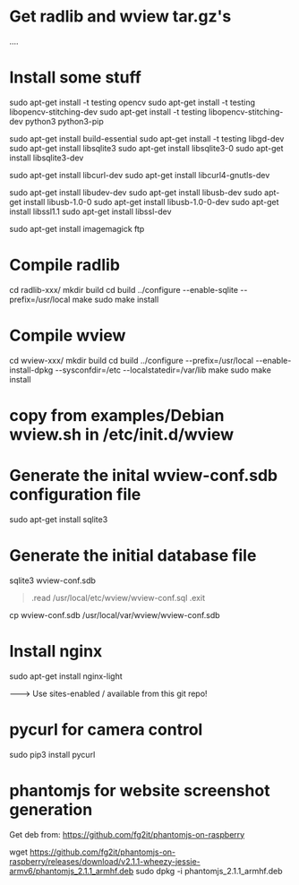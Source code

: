 # Get radlib and wview tar.gz's
....

# Install some stuff

sudo apt-get install -t testing opencv
sudo apt-get install -t testing libopencv-stitching-dev
sudo apt-get install -t testing libopencv-stitching-dev python3 python3-pip

sudo apt-get install build-essential
sudo apt-get install -t testing libgd-dev
sudo apt-get install libsqlite3
sudo apt-get install libsqlite3-0
sudo apt-get install libsqlite3-dev

sudo apt-get install libcurl-dev
sudo apt-get install libcurl4-gnutls-dev

sudo apt-get install libudev-dev
sudo apt-get install libusb-dev
sudo apt-get install libusb-1.0-0
sudo apt-get install libusb-1.0-0-dev
sudo apt-get install libssl1.1
sudo apt-get install libssl-dev

sudo apt-get install imagemagick ftp

# Compile radlib

cd radlib-xxx/
mkdir build
cd build
../configure --enable-sqlite --prefix=/usr/local
make
sudo make install


# Compile wview

cd wview-xxx/
mkdir build
cd build
../configure --prefix=/usr/local --enable-install-dpkg --sysconfdir=/etc --localstatedir=/var/lib
make
sudo make install

# copy from examples/Debian wview.sh in /etc/init.d/wview

# Generate the inital wview-conf.sdb configuration file

sudo apt-get install sqlite3

# Generate the initial database file

sqlite3 wview-conf.sdb

> .read /usr/local/etc/wview/wview-conf.sql
> .exit

cp wview-conf.sdb /usr/local/var/wview/wview-conf.sdb


# Install nginx

sudo apt-get install nginx-light

---> Use sites-enabled / available from this git repo!


# pycurl for camera control
sudo pip3 install pycurl

# phantomjs for website screenshot generation

Get deb from: https://github.com/fg2it/phantomjs-on-raspberry

wget https://github.com/fg2it/phantomjs-on-raspberry/releases/download/v2.1.1-wheezy-jessie-armv6/phantomjs_2.1.1_armhf.deb
sudo dpkg -i phantomjs_2.1.1_armhf.deb




